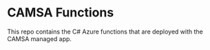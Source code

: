 # CAMSA Functions

This repo contains the C# Azure functions that are deployed with the CAMSA managed app.


